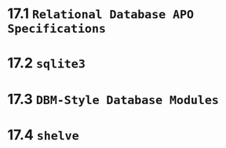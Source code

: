 # 17.1 `Relational Database APO Specifications`
# 17.2 `sqlite3`
# 17.3 `DBM-Style Database Modules`
# 17.4 `shelve`
